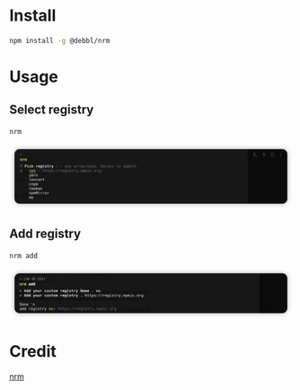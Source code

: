 # Install

```bash
npm install -g @debbl/nrm
```

# Usage

## Select registry

```bash
nrm
```

![nrm](./images/nrm.png)

## Add registry

```bash
nrm add
```

![add](./images/add.png)

# Credit

[nrm](https://github.com/Pana/nrm)
